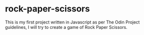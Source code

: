 # rock-paper-scissors

This is my first project written in Javascript as per The Odin Project guidelines, I will try to create a game of Rock Paper Scissors.
